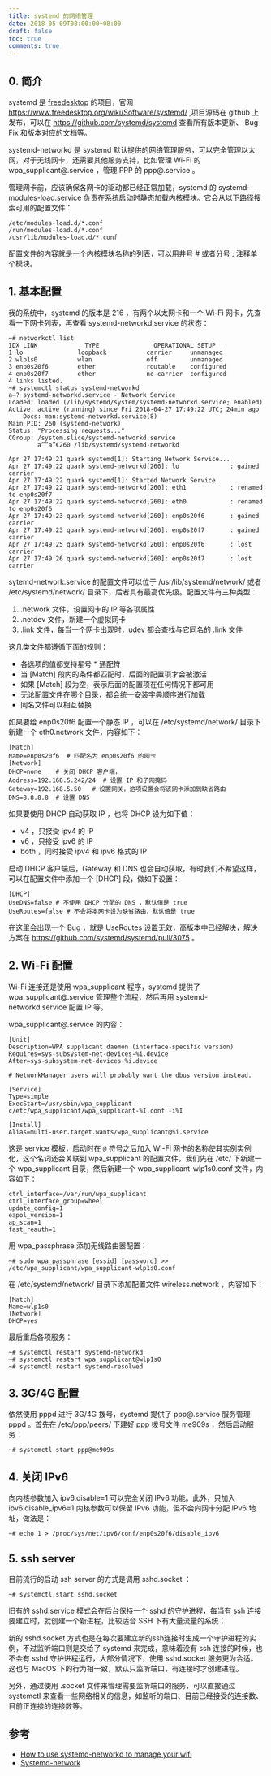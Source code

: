 ```yaml
---
title: systemd 的网络管理
date: 2018-05-09T08:00:00+08:00
draft: false
toc: true
comments: true
---
```




## 0. 简介

systemd 是 [freedesktop](https://www.freedesktop.org) 的项目，官网 <https://www.freedesktop.org/wiki/Software/systemd/> ,项目源码在 github 上发布，可以在 <https://github.com/systemd/systemd> 查看所有版本更新、 Bug Fix 和版本对应的文档等。

systemd-networkd 是 systemd 默认提供的网络管理服务，可以完全管理以太网，对于无线网卡，还需要其他服务支持，比如管理 Wi-Fi 的 wpa_supplicant@.service ，管理 PPP 的 ppp@.service 。

管理网卡前，应该确保各网卡的驱动都已经正常加载，systemd 的 systemd-modules-load.service 负责在系统启动时静态加载内核模块。它会从以下路径搜索可用的配置文件：

    /etc/modules-load.d/*.conf
    /run/modules-load.d/*.conf
    /usr/lib/modules-load.d/*.conf

配置文件的内容就是一个内核模块名称的列表，可以用井号 # 或者分号  ;  注释单个模块。

## 1. 基本配置

我的系统中，systemd 的版本是 216 ，有两个以太网卡和一个 Wi-Fi 网卡，先查看一下网卡列表，再查看 systemd-networkd.service 的状态：

    ~# networkctl list
    IDX LINK             TYPE               OPERATIONAL SETUP     
    1 lo               loopback           carrier     unmanaged 
    2 wlp1s0           wlan               off         unmanaged 
    3 enp0s20f6        ether              routable    configured
    4 enp0s20f7        ether              no-carrier  configured
    4 links listed.
    ~# systemctl status systemd-networkd 
    a—? systemd-networkd.service - Network Service
    Loaded: loaded (/lib/systemd/system/systemd-networkd.service; enabled)
    Active: active (running) since Fri 2018-04-27 17:49:22 UTC; 24min ago
        Docs: man:systemd-networkd.service(8)
    Main PID: 260 (systemd-network)
    Status: "Processing requests..."
    CGroup: /system.slice/systemd-networkd.service
            a””a”€260 /lib/systemd/systemd-networkd

    Apr 27 17:49:21 quark systemd[1]: Starting Network Service...
    Apr 27 17:49:22 quark systemd-networkd[260]: lo              : gained carrier
    Apr 27 17:49:22 quark systemd[1]: Started Network Service.
    Apr 27 17:49:22 quark systemd-networkd[260]: eth1            : renamed to enp0s20f7
    Apr 27 17:49:22 quark systemd-networkd[260]: eth0            : renamed to enp0s20f6
    Apr 27 17:49:23 quark systemd-networkd[260]: enp0s20f6       : gained carrier
    Apr 27 17:49:23 quark systemd-networkd[260]: enp0s20f7       : gained carrier
    Apr 27 17:49:25 quark systemd-networkd[260]: enp0s20f6       : lost carrier
    Apr 27 17:49:26 quark systemd-networkd[260]: enp0s20f7       : lost carrier

sytemd-network.service 的配置文件可以位于 /usr/lib/systemd/network/ 或者 /etc/systemd/network/ 目录下，后者具有最高优先级。配置文件有三种类型：

1. .network 文件，设置网卡的 IP 等各项属性
2. .netdev 文件，新建一个虚拟网卡
3. .link 文件，每当一个网卡出现时，udev 都会查找与它同名的 .link 文件

这几类文件都遵循下面的规则：

* 各选项的值都支持星号 * 通配符
* 当 [Match] 段内的条件都匹配时，后面的配置项才会被激活
* 如果 [Match] 段为空，表示后面的配置项在任何情况下都可用
* 无论配置文件在哪个目录，都会统一安装字典顺序进行加载
* 同名文件可以相互替换

如果要给 enp0s20f6 配置一个静态 IP ，可以在 /etc/systemd/network/ 目录下新建一个 eth0.network 文件，内容如下：

    [Match]
    Name=enp0s20f6  # 匹配名为 enp0s20f6 的网卡
    [Network]
    DHCP=none    # 关闭 DHCP 客户端，
    Address=192.168.5.242/24  # 设置 IP 和子网掩码
    Gateway=192.168.5.50   # 设置网关，这项设置会将该网卡添加到缺省路由
    DNS=8.8.8.8  # 设置 DNS 

如果要使用 DHCP 自动获取 IP ，也将 DHCP 设为如下值：

* v4 ，只接受 ipv4 的 IP
* v6 ，只接受 ipv6 的 IP
* both ，同时接受 ipv4 和 ipv6 格式的 IP

启动 DHCP 客户端后，Gateway 和 DNS 也会自动获取，有时我们不希望这样，可以在配置文件中添加一个 [DHCP] 段，做如下设置：

    [DHCP]
    UseDNS=false # 不使用 DHCP 分配的 DNS ，默认值是 true
    UseRoutes=false # 不会将本网卡设为缺省路由，默认值是 true 

在这里会出现一个 Bug ，就是 UseRoutes 设置无效，高版本中已经解决，解决方案在 <https://github.com/systemd/systemd/pull/3075> 。

## 2. Wi-Fi 配置

Wi-Fi 连接还是使用 wpa_supplicant 程序，systemd 提供了 wpa_supplicant@.service 管理整个流程，然后再用 systemd-networkd.service 配置 IP 等。

wpa_supplicant@.service 的内容：

    [Unit]
    Description=WPA supplicant daemon (interface-specific version)
    Requires=sys-subsystem-net-devices-%i.device
    After=sys-subsystem-net-devices-%i.device

    # NetworkManager users will probably want the dbus version instead.

    [Service]
    Type=simple
    ExecStart=/usr/sbin/wpa_supplicant -c/etc/wpa_supplicant/wpa_supplicant-%I.conf -i%I

    [Install]
    Alias=multi-user.target.wants/wpa_supplicant@%i.service

这是 service 模板，启动时在 `@` 符号之后加入 Wi-Fi 网卡的名称使其实例实例化，这个名词还会关联到 wpa_supplicant 的配置文件，我们先在 /etc/ 下新建一个 wpa_supplicant 目录，然后新建一个 wpa_supplicant-wlp1s0.conf 文件，内容如下：

    ctrl_interface=/var/run/wpa_supplicant
    ctrl_interface_group=wheel
    update_config=1
    eapol_version=1
    ap_scan=1
    fast_reauth=1

用 wpa_passphrase 添加无线路由器配置：

    ~# sudo wpa_passphrase [essid] [password] >> /etc/wpa_supplicant/wpa_supplicant-wlp1s0.conf

在 /etc/systemd/network/ 目录下添加配置文件 wireless.network ，内容如下：

    [Match]
    Name=wlp1s0
    [Network]
    DHCP=yes

最后重启各项服务：

    ~# systemctl restart systemd-networkd
    ~# systemctl restart wpa_supplicant@wlp1s0
    ~# systemctl restart systemd-resolved

## 3. 3G/4G 配置

依然使用 pppd 进行 3G/4G 拨号，systemd 提供了 ppp@.service 服务管理 pppd 。首先在 /etc/ppp/peers/ 下建好 ppp 拨号文件 me909s ，然后启动服务：

    ~# systemctl start ppp@me909s 

## 4. 关闭 IPv6

向内核参数加入 ipv6.disable=1 可以完全关闭 IPv6 功能。此外，只加入 ipv6.disable_ipv6=1 内核参数可以保留 IPv6 功能，但不会向网卡分配 IPv6 地址，做法是：

    ~# echo 1 > /proc/sys/net/ipv6/conf/enp0s20f6/disable_ipv6

## 5. ssh server

目前流行的启动 ssh server 的方式是调用 sshd.socket ：

    ~# systemctl start sshd.socket

旧有的 sshd.service 模式会在后台保持一个 sshd 的守护进程，每当有 ssh 连接要建立时，就创建一个新进程，比较适合 SSH 下有大量流量的系统；

新的 sshd.socket 方式也是在每次要建立新的ssh连接时生成一个守护进程的实例，不过监听端口则是交给了 systemd 来完成，意味着没有 ssh 连接的时候，也不会有 sshd 守护进程运行，大部分情况下，使用 sshd.socket 服务更为合适。这也与 MacOS 下的行为相一致，默认只监听端口，有连接时才创建进程。

另外，通过使用 .socket 文件来管理需要监听端口的服务，可以直接通过 systemctl 来查看一些网络相关的信息，如监听的端口、目前已经接受的连接数、目前正连接的连接数等。

## 参考 

* [How to use systemd-networkd to manage your wifi](https://forum.manjaro.org/t/how-to-use-systemd-networkd-to-manage-your-wifi/1557)
* [Systemd-network](https://wiki.archlinux.org/index.php/Systemd-networkd)
